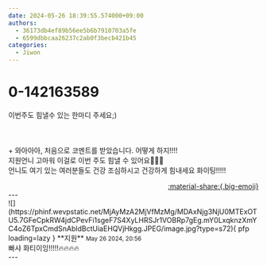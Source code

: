 ```yaml
---
date: 2024-05-26 18:39:55.574000+09:00
authors:
  - 36173db4ef89b56ee5b6b7910703a5fe
  - 6599dbbcaa26237c2ab0f3becb421b45
categories:
  - Jiwon
---
```


# 0-142163589

<div class="post-container" markdown="1">
<div class="content-container md-sidebar__scrollwrap" markdown="1">

이번주도 힘낼수 있는 한마디 주세요;)<br><br><br><br>+ 와아아아, 처음으로 코멘트를 받았습니다. 어떻게 하지!!!!<br>지원언니 고마워 이걸로 이번 주도 힘낼 수 있어요🥲🫶🏻<br>언니도 여기 있는 여러분들도 건강 조심하시고 건강하게 힘내세요 화이팅!!!!!

</div>
</div>

<div style="text-align: right;" markdown="1">
<a href="https://weverse.io/fromis9/fanpost/0-142163589" style="text-align: right;">:material-share:{.big-emoji}</a>
</div>
---

<div class="comments-container md-sidebar__scrollwrap" markdown="1">
<div class="comment" markdown="1">
<div class='id-container' markdown="1">
![](https://phinf.wevpstatic.net/MjAyMzA2MjVfMzMg/MDAxNjg3NjU0MTExOTU5.7GFeCpkRW4jdCPevFi1sgeF7S4XyLHRSJr1VOBRp7gEg.mY0LxqknzXmYC4oZ6TpxCmdSnAbldBctUiaEHQVjHkgg.JPEG/image.jpg?type=s72){ pfp loading=lazy }
**<span class="artist">지원</span>** <small>May 26 2024, 20:56</small><br>
</div>
<div class='comment-body' markdown="1">
빠샤 화티이잉!!!!!🔥🔥🔥🔥
</div>
</div>
</div>
---
